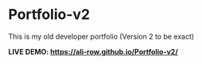 # Portfolio-v2

This is my old developer portfolio (Version 2 to be exact)

**LIVE DEMO: https://ali-row.github.io/Portfolio-v2/**
